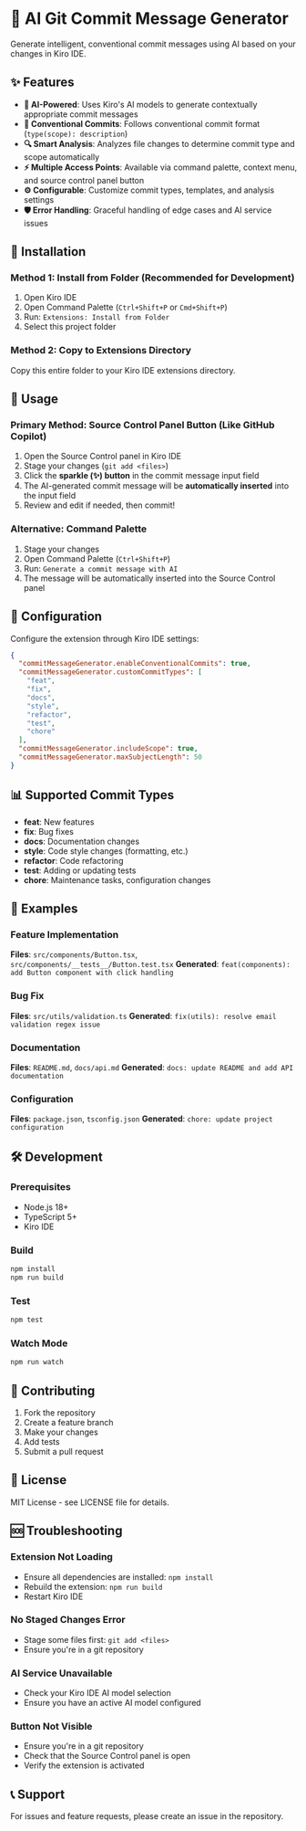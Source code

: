 # 🤖 AI Git Commit Message Generator

Generate intelligent, conventional commit messages using AI based on your changes in Kiro IDE.

## ✨ Features

- **🧠 AI-Powered**: Uses Kiro's AI models to generate contextually appropriate commit messages
- **📝 Conventional Commits**: Follows conventional commit format (`type(scope): description`)
- **🔍 Smart Analysis**: Analyzes file changes to determine commit type and scope automatically
- **⚡ Multiple Access Points**: Available via command palette, context menu, and source control panel button
- **⚙️ Configurable**: Customize commit types, templates, and analysis settings
- **🛡️ Error Handling**: Graceful handling of edge cases and AI service issues

## 🚀 Installation

### Method 1: Install from Folder (Recommended for Development)

1. Open Kiro IDE
2. Open Command Palette (`Ctrl+Shift+P` or `Cmd+Shift+P`)
3. Run: `Extensions: Install from Folder`
4. Select this project folder

### Method 2: Copy to Extensions Directory

Copy this entire folder to your Kiro IDE extensions directory.

## 🎯 Usage

### Primary Method: Source Control Panel Button (Like GitHub Copilot)

1. Open the Source Control panel in Kiro IDE
2. Stage your changes (`git add <files>`)
3. Click the **sparkle (✨) button** in the commit message input field
4. The AI-generated commit message will be **automatically inserted** into the input field
5. Review and edit if needed, then commit!

### Alternative: Command Palette

1. Stage your changes
2. Open Command Palette (`Ctrl+Shift+P`)
3. Run: `Generate a commit message with AI`
4. The message will be automatically inserted into the Source Control panel

## 🔧 Configuration

Configure the extension through Kiro IDE settings:

```json
{
  "commitMessageGenerator.enableConventionalCommits": true,
  "commitMessageGenerator.customCommitTypes": [
    "feat",
    "fix",
    "docs",
    "style",
    "refactor",
    "test",
    "chore"
  ],
  "commitMessageGenerator.includeScope": true,
  "commitMessageGenerator.maxSubjectLength": 50
}
```

## 📊 Supported Commit Types

- **feat**: New features
- **fix**: Bug fixes
- **docs**: Documentation changes
- **style**: Code style changes (formatting, etc.)
- **refactor**: Code refactoring
- **test**: Adding or updating tests
- **chore**: Maintenance tasks, configuration changes

## 🧪 Examples

### Feature Implementation

**Files**: `src/components/Button.tsx`, `src/components/__tests__/Button.test.tsx`
**Generated**: `feat(components): add Button component with click handling`

### Bug Fix

**Files**: `src/utils/validation.ts`
**Generated**: `fix(utils): resolve email validation regex issue`

### Documentation

**Files**: `README.md`, `docs/api.md`
**Generated**: `docs: update README and add API documentation`

### Configuration

**Files**: `package.json`, `tsconfig.json`
**Generated**: `chore: update project configuration`

## 🛠️ Development

### Prerequisites

- Node.js 18+
- TypeScript 5+
- Kiro IDE

### Build

```bash
npm install
npm run build
```

### Test

```bash
npm test
```

### Watch Mode

```bash
npm run watch
```

## 🤝 Contributing

1. Fork the repository
2. Create a feature branch
3. Make your changes
4. Add tests
5. Submit a pull request

## 📄 License

MIT License - see LICENSE file for details.

## 🆘 Troubleshooting

### Extension Not Loading

- Ensure all dependencies are installed: `npm install`
- Rebuild the extension: `npm run build`
- Restart Kiro IDE

### No Staged Changes Error

- Stage some files first: `git add <files>`
- Ensure you're in a git repository

### AI Service Unavailable

- Check your Kiro IDE AI model selection
- Ensure you have an active AI model configured

### Button Not Visible

- Ensure you're in a git repository
- Check that the Source Control panel is open
- Verify the extension is activated

## 📞 Support

For issues and feature requests, please create an issue in the repository.
